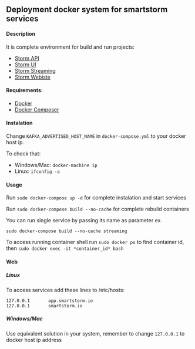 ## Deployment docker system for smartstorm services

#### Description

It is complete environment for build and run projects:

* [Storm API](https://github.com/smart-storm/storm-api)
* [Storm UI](https://github.com/smart-storm/storm-ui)
* [Storm Streaming](https://github.com/smart-storm/storm-streaming)
* [Storm Webiste](https://github.com/smart-storm/storm-website)

#### Requirements:

* [Docker](https://docs.docker.com/install/) 
* [Docker Composer](https://docs.docker.com/compose/install/)

#### Instalation

Change `KAFKA_ADVERTISED_HOST_NAME` in `docker-compose.yml` to your docker host ip.

To check that:

* Windows/Mac: `docker-machine ip` 
* Linux: `ifconfig -a`

#### Usage

Run `sudo docker-compose up -d` for complete instalation and start services

Run `sudo docker-compose build --no-cache` for complete rebuild containers

You can run single service by passing its name as parameter ex. 
```
sudo docker-compose build --no-cache streaming
``` 

To access running container shell run `sudo docker ps` to find container id, then `sudo docker exec -it *container_id* bash`

#### Web

##### Linux

To access services add these lines to /etc/hosts:

```/etc/hosts
127.0.0.1       app.smartstorm.io                                                                                                                                                                                                      
127.0.0.1       smartstorm.io 
```

##### Windows/Mac

Use equivalent solution in your system, remember to change `127.0.0.1` to docker host ip address


